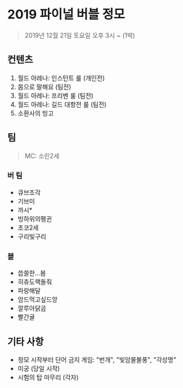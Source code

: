 # 2019 파이널 버블 정모

> 2019년 12월 21일 토요일 오후 3시 ~ (1박)

## 컨텐츠

1. 월드 아레나: 인스턴트 룰 (개인전)
2. 몸으로 말해요 (팀전)
3. 월드 아레나: 프리벤 룰 (팀전)
4. 월드 아레나: 길드 대항전 룰 (팀전)
5. 소환사의 빙고

## 팀

> MC: 소린2세

### 버 팀

- 큐브조각
- 기브미
- 까시*
- 빙하위의펭귄
- 초코2세
- 구리빛구리

### 블 

- 씁쓸한...봄
- 히츄도랙돌줘
- 파랑해달
- 암드먹고싶드앙
- 깔루아닭곰
- 빨간귤

## 기타 사항

- 정모 시작부터 단어 금지 게임: "번개", "빛암물불풍", "각성명"
- 미궁 (당일 시작)
- 시험의 탑 마무리 (각자)
